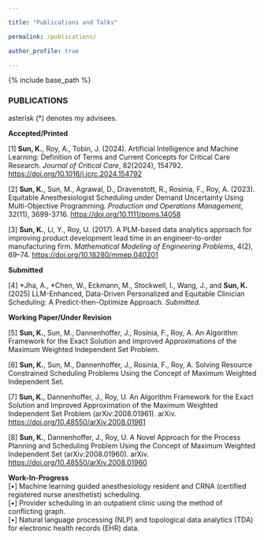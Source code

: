 ```yaml
---

title: "Publications and Talks"

permalink: /publications/

author_profile: true

---
```



{% include base_path %}



<H3>PUBLICATIONS</H3>

asterisk (*) denotes my advisees.

**Accepted/Printed**

[1] **Sun, K.**, Roy, A., Tobin, J. (2024). Artificial Intelligence and Machine Learning:
Definition of Terms and Current Concepts for Critical Care Research. *Journal of Critical Care*, 82(2024), 154792. 
<a href="https://doi.org/10.1016/j.jcrc.2024.154792">https://doi.org/10.1016/j.jcrc.2024.154792</a>

[2] **Sun, K.**, Sun, M., Agrawal, D., Dravenstott, R., Rosinia, F., Roy, A. (2023). Equitable Anesthesiologist 
Scheduling under Demand Uncertainty Using Multi-Objective Programming. *Production and Operations Management*, 
32(11), 3699-3716. 
<a href="https://onlinelibrary.wiley.com/doi/10.1111/poms.14058">https://doi.org/10.1111/poms.14058</a>

[3] <b>Sun, K.</b>, Li, Y., Roy, U. (2017). A PLM-based data analytics approach for
improving product development lead time in an engineer-to-order manufacturing firm.
*Mathematical Modeling of Engineering Problems*, 4(2), 69–74. 
<a href="https://www.iieta.org/journals/mmep/paper/10.18280/mmep.040201">https://doi.org/10.18280/mmep.040201</a>

**Submitted**

[4] &#42;Jha, A., &#42;Chen, W., Eckmann, M., Stockwell, I., Wang, J., and **Sun, K.** (2025) LLM-Enhanced, Data-Driven Personalized and Equitable Clinician Scheduling: A Predict-then-Optimize Approach. 
*Submitted.*



[//]: # ([-To be updated-])

**Working Paper/Under Revision**

[5] **Sun, K.**, Sun, M., Dannenhoffer, J., Rosinia, F., Roy, A. An Algorithm Framework for the Exact Solution and
Improved Approximations of the Maximum Weighted Independent Set Problem.

[//]: # (Target: *INFORMS Journal on Computing*.)

[6] **Sun, K.**, Sun, M., Dannenhoffer, J., Rosinia, F., Roy, A. Solving Resource Constrained Scheduling Problems Using 
the Concept of Maximum Weighted Independent Set.

[//]: # (Target: *INFORMS Journal on Computing*.)

[7] **Sun, K.**, Dannenhoffer, J., Roy, U. An Algorithm Framework for the Exact
Solution and Improved Approximation of the Maximum Weighted Independent Set Problem (arXiv:2008.01961). arXiv. <a href="https://doi.org/10.48550/arXiv.2008.01961">https://doi.org/10.48550/arXiv.2008.01961</a>

[8] **Sun, K.**, Dannenhoffer, J., Roy, U. A Novel Approach for the Process
Planning and Scheduling Problem Using the Concept of Maximum Weighted Independent
Set (arXiv:2008.01960). arXiv. <a href="https://doi.org/10.48550/arXiv.2008.01960">https://doi.org/10.48550/arXiv.2008.01960</a>

**Work-In-Progress**\
[•] Machine learning guided anesthesiology resident and CRNA (certified registered nurse anesthetist) scheduling.\
[•] Provider scheduling in an outpatient clinic using the method of conflicting graph.\
[•] Natural language processing (NLP) and topological data analytics (TDA) for
electronic health records (EHR) data.



[//]: # (<H3>SELECTED PRESENTATIONS</H3>)

[//]: # ("**Equitable Anesthesiologist Scheduling under Demand Uncertainty Using Multi-Objective Programming**")

[//]: # (- 2023 INFORMS Annual Meeting, October 18th, 2023)

[//]: # (- Podium Presentation, at 9th annual San Antonio Military Health and Universities Research Forum &#40;SURF&#41;, June 15th, 2023)

[//]: # (- Production and Operations Management Society &#40;POMS&#41;, 33rd Annual Conference, May 23rd, 2023)

[//]: # (- Los Datos Conference 2023, UTSA School of Data Science, April 20th, 2023)

[//]: # (- 2022 INFORMS Annual Meeting, October 16th, 2022)

[//]: # (- 10th Annual San Antonio Postdoctoral Research Forum at UTHealthSA, September 20th, 2022)

[//]: # (- 32nd Annual POMS Conference, April 22nd, 2022)

[//]: # (- Seminar, Department of Management Science and Statistics at UTSA, April 22nd, 2022)

[//]: # (- 2022 Research Symposium at UTHealthSA, April 18th, 2022)

[//]: # ()
[//]: # ("**Optimal Physician Scheduling Solution Using the Method of Maximum Weighted Independent Set &#40;MWIS&#41;**")

[//]: # (- 32nd Annual POMS Conference, April 22nd, 2022)

[//]: # ()
[//]: # ("**Optimal and Equitable Staffing Solutions for Anesthesiologist Scheduling**")

[//]: # (- 2021 INFORMS Annual Meeting, October 27th, 2021)

[//]: # (- 31st Annual POMS Conference, April 30th - May 5th, 2021)

[//]: # ()
[//]: # ("**An Integrated Optimal and Equitable Staffing Solution for Anesthesia Scheduling**")

[//]: # (- 2021 American Association of Clinical Directors &#40;AACD&#41; Perioperative Leadership Summit, March 19th, 2021)

[//]: # ()
[//]: # ("**Developing a Visual Analytics Tool for Engineering Tasks Assignment for Small and Medium-sized Manufacturing Firm**")

[//]: # (- 2019 Engineering and Computer Science &#40;ECS&#41; Research Day, March 19th, 2019)

[//]: # ()
[//]: # ("**Aras Innovator in Engineering Education and Research**")

[//]: # (- Invited Presentation, Aras Community Event &#40;ACE&#41; US 2018, Premier PLM conference by Aras Innovator, March 21st, 2018)